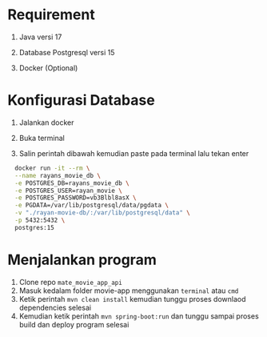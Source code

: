 # Requirement

1. Java versi 17

2. Database Postgresql versi 15

3. Docker (Optional)

# Konfigurasi Database

1. Jalankan docker

2. Buka terminal

3. Salin perintah dibawah kemudian paste pada terminal lalu tekan enter

```bash
  docker run -it --rm \
  --name rayans_movie_db \
  -e POSTGRES_DB=rayans_movie_db \
  -e POSTGRES_USER=rayan_movie \
  -e POSTGRES_PASSWORD=vb3Blbl8asX \
  -e PGDATA=/var/lib/postgresql/data/pgdata \
  -v "./rayan-movie-db/:/var/lib/postgresql/data" \
  -p 5432:5432 \
  postgres:15
```

# Menjalankan program

1. Clone repo `mate_movie_app_api`
2. Masuk kedalam folder movie-app menggunakan ``terminal`` atau ``cmd``
3. Ketik perintah `mvn clean install` kemudian tunggu proses downlaod dependencies selesai
4. Kemudian ketik perintah `mvn spring-boot:run` dan tunggu sampai proses build dan deploy program selesai
